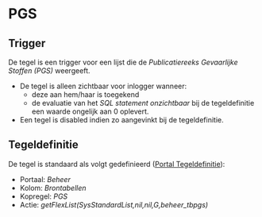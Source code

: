 # PGS

## Trigger

De tegel is een trigger voor een lijst die de *Publicatiereeks Gevaarlijke Stoffen (PGS)* weergeeft.

* De tegel is alleen zichtbaar voor inlogger wanneer:
  * deze aan hem/haar is toegekend
  * de evaluatie van het *SQL statement onzichtbaar* bij de tegeldefinitie een waarde ongelijk aan 0 oplevert.
* Een tegel is disabled indien zo aangevinkt bij de tegeldefinitie.

## Tegeldefinitie

De tegel is standaard als volgt gedefinieerd ([Portal Tegeldefinitie](/instellen_inrichten/portaldefinitie/portal_tegel.md)):

* Portaal: *Beheer*
* Kolom: *Brontabellen*
* Kopregel: *PGS*
* Actie: *getFlexList(SysStandardList,nil,nil,G,beheer_tbpgs)*
